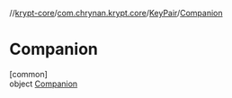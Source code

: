 //[krypt-core](../../../../index.md)/[com.chrynan.krypt.core](../../index.md)/[KeyPair](../index.md)/[Companion](index.md)

# Companion

[common]\
object [Companion](index.md)
